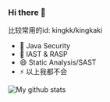 ### Hi there 👋
比较常用的id: kingkk/kingkaki
- 🔭 Java Security
- 🌱 IAST & RASP
- 😄 Static Analysis/SAST
- ⚡ 以上我都不会

<img src="https://github-readme-stats.vercel.app/api?username=kingkaki&show_icons=true&theme=radical&include_all_commits=true&count_private=true&layout=compact" alt="My github stats"/>
<!--
**kingkaki/kingkaki** is a ✨ _special_ ✨ repository because its `README.md` (this file) appears on your GitHub profile.

Here are some ideas to get you started:

- 🔭 I’m currently working on ...
- 🌱 I’m currently learning ...
- 👯 I’m looking to collaborate on ...
- 🤔 I’m looking for help with ...
- 💬 Ask me about ...
- 📫 How to reach me: ...
- 😄 Pronouns: ...
- ⚡ Fun fact: ...
-->
